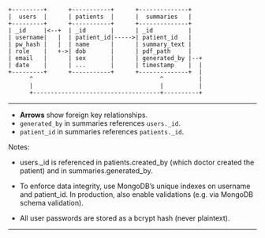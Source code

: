 
```text
+---------+      +-----------+      +--------------+
|  users  |      | patients  |      |  summaries   |
+---------+      +-----------+      +--------------+
| _id     |<--+  | _id       |      | _id          |
| username|   |  | patient_id|----->| patient_id   |
| pw_hash |   |  | name      |      | summary_text |
| role    |   +->| dob       |      | pdf_path     |
| email   |      | sex       |      | generated_by |--+
| date    |      | ...       |      | timestamp    |  |
+---------+      +-----------+      +--------------+  |
      ^                                    ^          |
      |                                    |          |
      +------------------------------------+----------+
```
---
- **Arrows** show foreign key relationships.
- `generated_by` in summaries references `users._id`.
- `patient_id` in summaries references `patients._id`.

Notes:

- users._id is referenced in patients.created_by (which doctor created the patient) and in summaries.generated_by.

- To enforce data integrity, use MongoDB’s unique indexes on username and patient_id. In production, also enable validations (e.g. via MongoDB schema validation).

- All user passwords are stored as a bcrypt hash (never plaintext).


---
